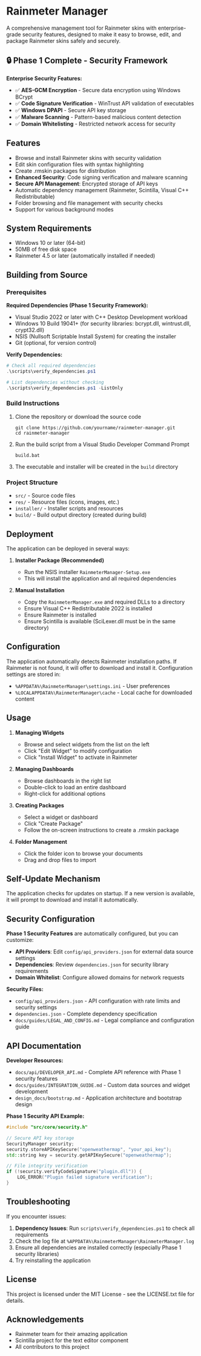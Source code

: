 # Rainmeter Manager

A comprehensive management tool for Rainmeter skins with enterprise-grade security features, designed to make it easy to browse, edit, and package Rainmeter skins safely and securely.

## 🔒 **Phase 1 Complete - Security Framework**

**Enterprise Security Features:**
- ✅ **AES-GCM Encryption** - Secure data encryption using Windows BCrypt
- ✅ **Code Signature Verification** - WinTrust API validation of executables
- ✅ **Windows DPAPI** - Secure API key storage
- ✅ **Malware Scanning** - Pattern-based malicious content detection
- ✅ **Domain Whitelisting** - Restricted network access for security

## Features

- Browse and install Rainmeter skins with security validation
- Edit skin configuration files with syntax highlighting
- Create .rmskin packages for distribution
- **Enhanced Security**: Code signing verification and malware scanning
- **Secure API Management**: Encrypted storage of API keys
- Automatic dependency management (Rainmeter, Scintilla, Visual C++ Redistributable)
- Folder browsing and file management with security checks
- Support for various background modes

## System Requirements

- Windows 10 or later (64-bit)
- 50MB of free disk space
- Rainmeter 4.5 or later (automatically installed if needed)

## Building from Source

### Prerequisites

**Required Dependencies (Phase 1 Security Framework):**
- Visual Studio 2022 or later with C++ Desktop Development workload
- Windows 10 Build 19041+ (for security libraries: bcrypt.dll, wintrust.dll, crypt32.dll)
- NSIS (Nullsoft Scriptable Install System) for creating the installer
- Git (optional, for version control)

**Verify Dependencies:**
```powershell
# Check all required dependencies
.\scripts\verify_dependencies.ps1

# List dependencies without checking
.\scripts\verify_dependencies.ps1 -ListOnly
```

### Build Instructions

1. Clone the repository or download the source code
   ```
   git clone https://github.com/yourname/rainmeter-manager.git
   cd rainmeter-manager
   ```

2. Run the build script from a Visual Studio Developer Command Prompt
   ```
   build.bat
   ```

3. The executable and installer will be created in the `build` directory

### Project Structure

- `src/` - Source code files
- `res/` - Resource files (icons, images, etc.)
- `installer/` - Installer scripts and resources
- `build/` - Build output directory (created during build)

## Deployment

The application can be deployed in several ways:

1. **Installer Package (Recommended)**
   - Run the NSIS installer `RainmeterManager-Setup.exe`
   - This will install the application and all required dependencies

2. **Manual Installation**
   - Copy the `RainmeterManager.exe` and required DLLs to a directory
   - Ensure Visual C++ Redistributable 2022 is installed
   - Ensure Rainmeter is installed
   - Ensure Scintilla is available (SciLexer.dll must be in the same directory)

## Configuration

The application automatically detects Rainmeter installation paths. If Rainmeter is not found, it will offer to download and install it. Configuration settings are stored in:

- `%APPDATA%\RainmeterManager\settings.ini` - User preferences
- `%LOCALAPPDATA%\RainmeterManager\cache` - Local cache for downloaded content

## Usage

1. **Managing Widgets**
   - Browse and select widgets from the list on the left
   - Click "Edit Widget" to modify configuration
   - Click "Install Widget" to activate in Rainmeter

2. **Managing Dashboards**
   - Browse dashboards in the right list
   - Double-click to load an entire dashboard
   - Right-click for additional options

3. **Creating Packages**
   - Select a widget or dashboard
   - Click "Create Package"
   - Follow the on-screen instructions to create a .rmskin package

4. **Folder Management**
   - Click the folder icon to browse your documents
   - Drag and drop files to import

## Self-Update Mechanism

The application checks for updates on startup. If a new version is available, it will prompt to download and install it automatically.

## Security Configuration

**Phase 1 Security Features** are automatically configured, but you can customize:

- **API Providers**: Edit `config/api_providers.json` for external data source settings
- **Dependencies**: Review `dependencies.json` for security library requirements
- **Domain Whitelist**: Configure allowed domains for network requests

**Security Files:**
- `config/api_providers.json` - API configuration with rate limits and security settings
- `dependencies.json` - Complete dependency specification
- `docs/guides/LEGAL_AND_CONFIG.md` - Legal compliance and configuration guide

## API Documentation

**Developer Resources:**
- `docs/api/DEVELOPER_API.md` - Complete API reference with Phase 1 security features
- `docs/guides/INTEGRATION_GUIDE.md` - Custom data sources and widget development
- `design_docs/bootstrap.md` - Application architecture and bootstrap design

**Phase 1 Security API Example:**
```cpp
#include "src/core/security.h"

// Secure API key storage
SecurityManager security;
security.storeAPIKeySecure("openweathermap", "your_api_key");
std::string key = security.getAPIKeySecure("openweathermap");

// File integrity verification
if (!security.verifyCodeSignature("plugin.dll")) {
    LOG_ERROR("Plugin failed signature verification");
}
```

## Troubleshooting

If you encounter issues:

1. **Dependency Issues**: Run `scripts\verify_dependencies.ps1` to check all requirements
2. Check the log file at `%APPDATA%\RainmeterManager\RainmeterManager.log`
3. Ensure all dependencies are installed correctly (especially Phase 1 security libraries)
4. Try reinstalling the application

## License

This project is licensed under the MIT License - see the LICENSE.txt file for details.

## Acknowledgements

- Rainmeter team for their amazing application
- Scintilla project for the text editor component
- All contributors to this project